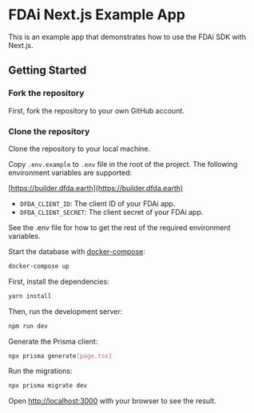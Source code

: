 # FDAi Next.js Example App


This is an example app that demonstrates how to use the FDAi SDK with Next.js.

## Getting Started

### Fork the repository

First, fork the repository to your own GitHub account.

### Clone the repository

Clone the repository to your local machine.


Copy `.env.example` to `.env` file in the root of the project. The following environment variables are supported:

[https://builder.dfda.earth](https://builder.dfda.earth)
- `DFDA_CLIENT_ID`: The client ID of your FDAi app.
- `DFDA_CLIENT_SECRET`: The client secret of your FDAi app.

See the .env file for how to get the rest of the required environment variables.

Start the database with [docker-compose](https://docs.docker.com/desktop/):

```bash
docker-compose up
```

First, install the dependencies:

```bash
yarn install
```

Then, run the development server:

```bash
npm run dev
```



Generate the Prisma client:

```bash
npx prisma generate[page.tsx]
```

Run the migrations:

```bash
npx prisma migrate dev
```

Open [http://localhost:3000](http://localhost:3000) with your browser to see the result.

